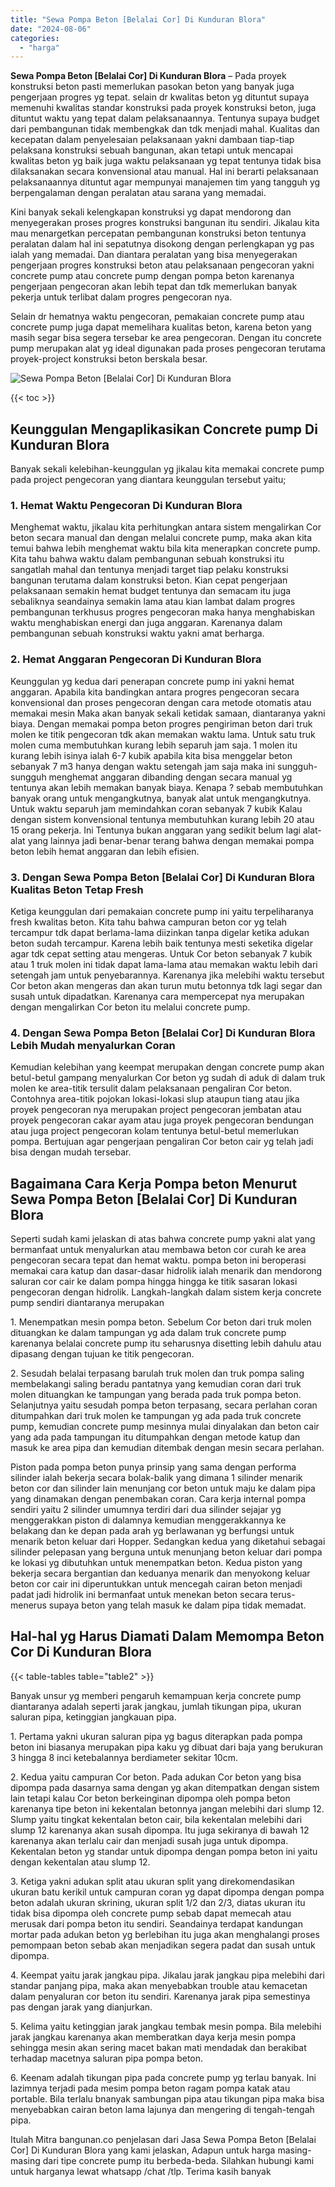 ```yaml
---
title: "Sewa Pompa Beton [Belalai Cor] Di Kunduran Blora"
date: "2024-08-06"
categories: 
  - "harga"
---
```


**Sewa Pompa Beton \[Belalai Cor\] Di Kunduran Blora** – Pada proyek konstruksi beton pasti memerlukan pasokan beton yang banyak juga pengerjaan progres yg tepat. selain dr kwalitas beton yg dituntut supaya memenuhi kwalitas standar konstruksi pada proyek konstruksi beton, juga dituntut waktu yang tepat dalam pelaksanaannya. Tentunya supaya budget dari pembangunan tidak membengkak dan tdk menjadi mahal. Kualitas dan kecepatan dalam penyelesaian pelaksanaan yakni dambaan tiap-tiap pelaksana konstruksi sebuah bangunan, akan tetapi untuk mencapai kwalitas beton yg baik juga waktu pelaksanaan yg tepat tentunya tidak bisa dilaksanakan secara konvensional atau manual. Hal ini berarti pelaksanaan pelaksanaannya dituntut agar mempunyai manajemen tim yang tangguh yg berpengalaman dengan peralatan atau sarana yang memadai.

Kini banyak sekali kelengkapan konstruksi yg dapat mendorong dan menyegerakan proses progres konstruksi bangunan itu sendiri. Jikalau kita mau menargetkan percepatan pembangunan konstruksi beton tentunya peralatan dalam hal ini sepatutnya disokong dengan perlengkapan yg pas ialah yang memadai. Dan diantara peralatan yang bisa menyegerakan pengerjaan progres konstruksi beton atau pelaksanaan pengecoran yakni concrete pump atau concrete pump dengan pompa beton karenanya pengerjaan pengecoran akan lebih tepat dan tdk memerlukan banyak pekerja untuk terlibat dalam progres pengecoran nya.

Selain dr hematnya waktu pengecoran, pemakaian concrete pump atau concrete pump juga dapat memelihara kualitas beton, karena beton yang masih segar bisa segera tersebar ke area pengecoran. Dengan itu concrete pump merupakan alat yg ideal digunakan pada proses pengecoran terutama proyek-project konstruksi beton berskala besar.

![Sewa Pompa Beton [Belalai Cor] Di Kunduran Blora](/images/sewa-concrete-pump-39.png)

{{< toc >}}

## Keunggulan Mengaplikasikan Concrete pump Di Kunduran Blora

Banyak sekali kelebihan-keunggulan yg jikalau kita memakai concrete pump pada project pengecoran yang diantara keunggulan tersebut yaitu;

### 1\. Hemat Waktu Pengecoran Di Kunduran Blora

Menghemat waktu, jikalau kita perhitungkan antara sistem mengalirkan Cor beton secara manual dan dengan melalui concrete pump, maka akan kita temui bahwa lebih menghemat waktu bila kita menerapkan concrete pump. Kita tahu bahwa waktu dalam pembangunan sebuah konstruksi itu sangatlah mahal dan tentunya menjadi target tiap pelaku konstruksi bangunan terutama dalam konstruksi beton. Kian cepat pengerjaan pelaksanaan semakin hemat budget tentunya dan semacam itu juga sebaliknya seandainya semakin lama atau kian lambat dalam progres pembangunan terkhusus progres pengecoran maka hanya menghabiskan waktu menghabiskan energi dan juga anggaran. Karenanya dalam pembangunan sebuah konstruksi waktu yakni amat berharga.

### 2\. Hemat Anggaran Pengecoran Di Kunduran Blora

Keunggulan yg kedua dari penerapan concrete pump ini yakni hemat anggaran. Apabila kita bandingkan antara progres pengecoran secara konvensional dan proses pengecoran dengan cara metode otomatis atau memakai mesin Maka akan banyak sekali ketidak samaan, diantaranya yakni biaya. Dengan memakai pompa beton progres pengiriman beton dari truk molen ke titik pengecoran tdk akan memakan waktu lama. Untuk satu truk molen cuma membutuhkan kurang lebih separuh jam saja. 1 molen itu kurang lebih isinya ialah 6-7 kubik apabila kita bisa menggelar beton sebanyak 7 m3 hanya dengan waktu setengah jam saja maka ini sungguh-sungguh menghemat anggaran dibanding dengan secara manual yg tentunya akan lebih memakan banyak biaya. Kenapa ? sebab membutuhkan banyak orang untuk mengangkutnya, banyak alat untuk mengangkutnya. Untuk waktu separuh jam memindahkan coran sebanyak 7 kubik Kalau dengan sistem konvensional tentunya membutuhkan kurang lebih 20 atau 15 orang pekerja. Ini Tentunya bukan anggaran yang sedikit belum lagi alat-alat yang lainnya jadi benar-benar terang bahwa dengan memakai pompa beton lebih hemat anggaran dan lebih efisien.

### 3\. Dengan Sewa Pompa Beton \[Belalai Cor\] Di Kunduran Blora Kualitas Beton Tetap Fresh

Ketiga keunggulan dari pemakaian concrete pump ini yaitu terpeliharanya fresh kwalitas beton. Kita tahu bahwa campuran beton cor yg telah tercampur tdk dapat berlama-lama diizinkan tanpa digelar ketika adukan beton sudah tercampur. Karena lebih baik tentunya mesti seketika digelar agar tdk cepat setting atau mengeras. Untuk Cor beton sebanyak 7 kubik atau 1 truk molen ini tidak dapat lama-lama atau memakan waktu lebih dari setengah jam untuk penyebarannya. Karenanya jika melebihi waktu tersebut Cor beton akan mengeras dan akan turun mutu betonnya tdk lagi segar dan susah untuk dipadatkan. Karenanya cara mempercepat nya merupakan dengan mengalirkan Cor beton itu melalui concrete pump.

### 4\. Dengan Sewa Pompa Beton \[Belalai Cor\] Di Kunduran Blora Lebih Mudah menyalurkan Coran

Kemudian kelebihan yang keempat merupakan dengan concrete pump akan betul-betul gampang menyalurkan Cor beton yg sudah di aduk di dalam truk molen ke area-titik tersulit dalam pelaksanaan pengaliran Cor beton. Contohnya area-titik pojokan lokasi-lokasi slup ataupun tiang atau jika proyek pengecoran nya merupakan project pengecoran jembatan atau proyek pengecoran cakar ayam atau juga proyek pengecoran bendungan atau juga project pengecoran kolam tentunya betul-betul memerlukan pompa. Bertujuan agar pengerjaan pengaliran Cor beton cair yg telah jadi bisa dengan mudah tersebar.

## Bagaimana Cara Kerja Pompa beton Menurut Sewa Pompa Beton \[Belalai Cor\] Di Kunduran Blora

Seperti sudah kami jelaskan di atas bahwa concrete pump yakni alat yang bermanfaat untuk menyalurkan atau membawa beton cor curah ke area pengecoran secara tepat dan hemat waktu. pompa beton ini beroperasi memakai cara katup dan dasar-dasar hidrolik ialah menarik dan mendorong saluran cor cair ke dalam pompa hingga hingga ke titik sasaran lokasi pengecoran dengan hidrolik. Langkah-langkah dalam sistem kerja concrete pump sendiri diantaranya merupakan

1\. Menempatkan mesin pompa beton. Sebelum Cor beton dari truk molen dituangkan ke dalam tampungan yg ada dalam truk concrete pump karenanya belalai concrete pump itu seharusnya disetting lebih dahulu atau dipasang dengan tujuan ke titik pengecoran.

2\. Sesudah belalai terpasang barulah truk molen dan truk pompa saling membelakangi saling beradu pantatnya yang kemudian coran dari truk molen dituangkan ke tampungan yang berada pada truk pompa beton. Selanjutnya yaitu sesudah pompa beton terpasang, secara perlahan coran ditumpahkan dari truk molen ke tampungan yg ada pada truk concrete pump, kemudian concrete pump mesinnya mulai dinyalakan dan beton cair yang ada pada tampungan itu ditumpahkan dengan metode katup dan masuk ke area pipa dan kemudian ditembak dengan mesin secara perlahan.

Piston pada pompa beton punya prinsip yang sama dengan performa silinder ialah bekerja secara bolak-balik yang dimana 1 silinder menarik beton cor dan silinder lain menunjang cor beton untuk maju ke dalam pipa yang dinamakan dengan penembakan coran. Cara kerja internal pompa sendiri yaitu 2 silinder umumnya terdiri dari dua silinder sejajar yg menggerakkan piston di dalamnya kemudian menggerakkannya ke belakang dan ke depan pada arah yg berlawanan yg berfungsi untuk menarik beton keluar dari Hopper. Sedangkan kedua yang diketahui sebagai silinder pelepasan yang berguna untuk menunjang beton keluar dari pompa ke lokasi yg dibutuhkan untuk menempatkan beton. Kedua piston yang bekerja secara bergantian dan keduanya menarik dan menyokong keluar beton cor cair ini diperuntukkan untuk mencegah cairan beton menjadi padat jadi hidrolik ini bermanfaat untuk menekan beton secara terus-menerus supaya beton yang telah masuk ke dalam pipa tidak memadat.

## Hal-hal yg Harus Diamati Dalam Memompa Beton Cor Di Kunduran Blora

{{< table-tables table="table2" >}}

Banyak unsur yg memberi pengaruh kemampuan kerja concrete pump diantaranya adalah seperti jarak jangkau, jumlah tikungan pipa, ukuran saluran pipa, ketinggian jangkauan pipa.

1\. Pertama yakni ukuran saluran pipa yg bagus diterapkan pada pompa beton ini biasanya merupakan pipa kaku yg dibuat dari baja yang berukuran 3 hingga 8 inci ketebalannya berdiameter sekitar 10cm.

2\. Kedua yaitu campuran Cor beton. Pada adukan Cor beton yang bisa dipompa pada dasarnya sama dengan yg akan ditempatkan dengan sistem lain tetapi kalau Cor beton berkeinginan dipompa oleh pompa beton karenanya tipe beton ini kekentalan betonnya jangan melebihi dari slump 12. Slump yaitu tingkat kekentalan beton cair, bila kekentalan melebihi dari slump 12 karenanya akan susah dipompa. Itu juga sekiranya di bawah 12 karenanya akan terlalu cair dan menjadi susah juga untuk dipompa. Kekentalan beton yg standar untuk dipompa dengan pompa beton ini yaitu dengan kekentalan atau slump 12.

3\. Ketiga yakni adukan split atau ukuran split yang direkomendasikan ukuran batu kerikil untuk campuran coran yg dapat dipompa dengan pompa beton adalah ukuran skrining, ukuran split 1/2 dan 2/3, diatas ukuran itu tidak bisa dipompa oleh concrete pump sebab dapat memecah atau merusak dari pompa beton itu sendiri. Seandainya terdapat kandungan mortar pada adukan beton yg berlebihan itu juga akan menghalangi proses pemompaan beton sebab akan menjadikan segera padat dan susah untuk dipompa.

4\. Keempat yaitu jarak jangkau pipa. Jikalau jarak jangkau pipa melebihi dari standar panjang pipa, maka akan menyebabkan trouble atau kemacetan dalam penyaluran cor beton itu sendiri. Karenanya jarak pipa semestinya pas dengan jarak yang dianjurkan.

5\. Kelima yaitu ketinggian jarak jangkau tembak mesin pompa. Bila melebihi jarak jangkau karenanya akan memberatkan daya kerja mesin pompa sehingga mesin akan sering macet bakan mati mendadak dan berakibat terhadap macetnya saluran pipa pompa beton.

6\. Keenam adalah tikungan pipa pada concrete pump yg terlau banyak. Ini lazimnya terjadi pada mesim pompa beton ragam pompa katak atau portable. Bila terlalu bnanyak sambungan pipa atau tikungan pipa maka bisa menyebabkan cairan beton lama lajunya dan mengering di tengah-tengah pipa.

Itulah Mitra bangunan.co penjelasan dari Jasa Sewa Pompa Beton \[Belalai Cor\] Di Kunduran Blora yang kami jelaskan, Adapun untuk harga masing-masing dari tipe concrete pump itu berbeda-beda. Silahkan hubungi kami untuk harganya lewat whatsapp /chat /tlp. Terima kasih banyak
